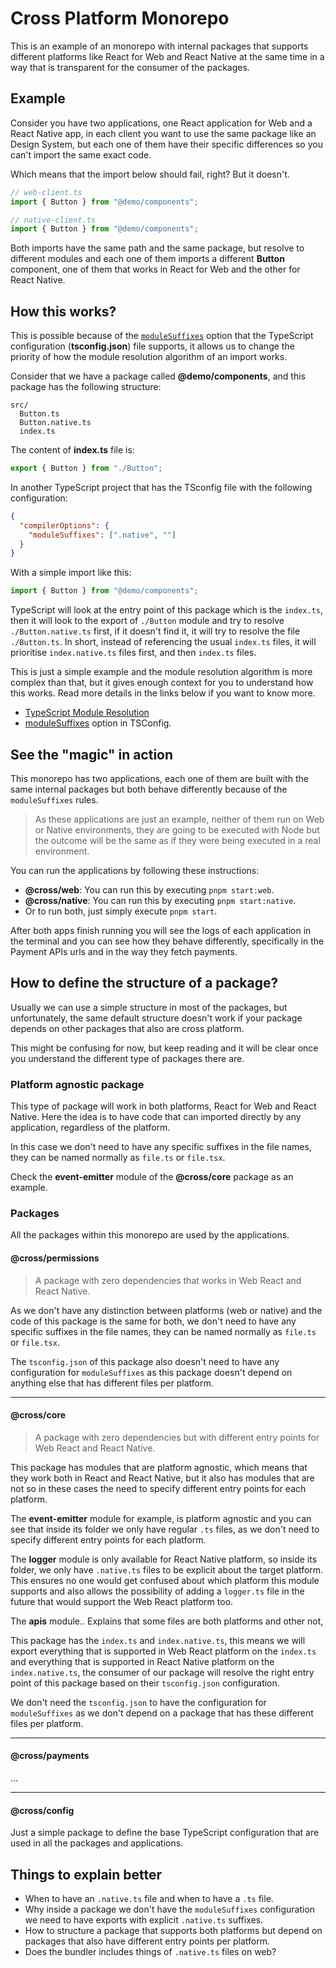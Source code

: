 # Cross Platform Monorepo

This is an example of an monorepo with internal packages that supports different platforms like React for Web and React Native at the same time in a way that is transparent for the consumer of the packages.

## Example

Consider you have two applications, one React application for Web and a React Native app, in each client you want to use the same package like an Design System, but each one of them have their specific differences so you can't import the same exact code.

Which means that the import below should fail, right? But it doesn't.

```ts
// web-client.ts
import { Button } from "@demo/components";

// native-client.ts
import { Button } from "@demo/components";
```

Both imports have the same path and the same package, but resolve to different modules and each one of them imports a different **Button** component, one of them that works in React for Web and the other for React Native.

## How this works?

This is possible because of the [`moduleSuffixes`](https://www.typescriptlang.org/tsconfig#moduleSuffixes) option that the TypeScript configuration (**tsconfig.json**) file supports, it allows us to change the priority of how the module resolution algorithm of an import works.

Consider that we have a package called **@demo/components**, and this package has the following structure:

```
src/
  Button.ts
  Button.native.ts
  index.ts
```

The content of **index.ts** file is:

```ts
export { Button } from "./Button";
```

In another TypeScript project that has the TSconfig file with the following configuration:

```json
{
  "compilerOptions": {
    "moduleSuffixes": [".native", ""]
  }
}
```

With a simple import like this:

```ts
import { Button } from "@demo/components";
```

TypeScript will look at the entry point of this package which is the `index.ts`, then it will look to the export of `./Button` module and try to resolve `./Button.native.ts` first, if it doesn't find it, it will try to resolve the file `./Button.ts`. In short, instead of referencing the usual `index.ts` files, it will prioritise `index.native.ts` files first, and then `index.ts` files.

This is just a simple example and the module resolution algorithm is more complex than that, but it gives enough context for you to understand how this works. Read more details in the links below if you want to know more.

- [TypeScript Module Resolution](https://www.typescriptlang.org/docs/handbook/module-resolution.html)
- [moduleSuffixes](https://www.typescriptlang.org/tsconfig#moduleSuffixes) option in TSConfig.

## See the "magic" in action

This monorepo has two applications, each one of them are built with the same internal packages but both behave differently because of the `moduleSuffixes` rules.

> As these applications are just an example, neither of them run on Web or Native environments, they are going to be executed with Node but the outcome will be the same as if they were being executed in a real environment.

You can run the applications by following these instructions:

- **@cross/web**: You can run this by executing `pnpm start:web`.
- **@cross/native**: You can run this by executing `pnpm start:native`.
- Or to run both, just simply execute `pnpm start`.

After both apps finish running you will see the logs of each application in the terminal and you can see how they behave differently, specifically in the Payment APIs urls and in the way they fetch payments.

## How to define the structure of a package?

Usually we can use a simple structure in most of the packages, but unfortunately, the same default structure doesn't work if your package depends on other packages that also are cross platform.

This might be confusing for now, but keep reading and it will be clear once you understand the different type of packages there are.

### Platform agnostic package

This type of package will work in both platforms, React for Web and React Native. Here the idea is to have code that can imported directly by any application, regardless of the platform.

In this case we don't need to have any specific suffixes in the file names, they can be named normally as `file.ts` or `file.tsx`.

Check the **event-emitter** module of the **@cross/core** package as an example.

### Packages

All the packages within this monorepo are used by the applications.

#### @cross/permissions

> A package with zero dependencies that works in Web React and React Native.

As we don't have any distinction between platforms (web or native) and the code of this package is the same for both, we don't need to have any specific suffixes in the file names, they can be named normally as `file.ts` or `file.tsx`.

The `tsconfig.json` of this package also doesn't need to have any configuration for `moduleSuffixes` as this package doesn't depend on anything else that has different files per platform.

---

#### @cross/core

> A package with zero dependencies but with different entry points for Web React and React Native.

This package has modules that are platform agnostic, which means that they work both in React and React Native, but it also has modules that are not so in these cases the need to specify different entry points for each platform.

The **event-emitter** module for example, is platform agnostic and you can see that inside its folder we only have regular `.ts` files, as we don't need to specify different entry points for each platform.

The **logger** module is only available for React Native platform, so inside its folder, we only have `.native.ts` files to be explicit about the target platform.
This ensures no one would get confused about which platform this module supports and also allows the possibility of adding a `logger.ts` file in the future that would support the Web React platform too.

The **apis** module..
Explains that some files are both platforms and other not,

This package has the `index.ts` and `index.native.ts`, this means we will export everything that is supported in Web React platform on the `index.ts` and everything that is supported in React Native platform on the `index.native.ts`, the consumer of our package will resolve the right entry point of this package based on their `tsconfig.json` configuration.

We don't need the `tsconfig.json` to have the configuration for `moduleSuffixes` as we don't depend on a package that has these different files per platform.

---

#### @cross/payments

...

---

#### @cross/config

Just a simple package to define the base TypeScript configuration that are used in all the packages and applications.

## Things to explain better

- When to have an `.native.ts` file and when to have a `.ts` file.
- Why inside a package we don't have the `moduleSuffixes` configuration we need to have exports with explicit `.native.ts` suffixes.
- How to structure a package that supports both platforms but depend on packages that also have different entry points per platform.
- Does the bundler includes things of `.native.ts` files on web?
